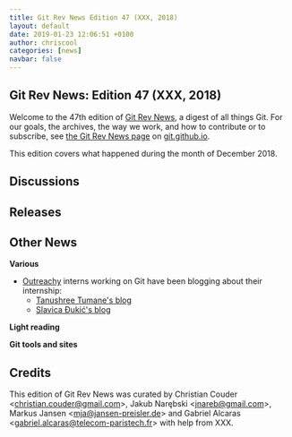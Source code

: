 ```yaml
---
title: Git Rev News Edition 47 (XXX, 2018)
layout: default
date: 2019-01-23 12:06:51 +0100
author: chriscool
categories: [news]
navbar: false
---
```


## Git Rev News: Edition 47 (XXX, 2018)

Welcome to the 47th edition of [Git Rev News](https://git.github.io/rev_news/rev_news/),
a digest of all things Git. For our goals, the archives, the way we work, and how to contribute or to
subscribe, see [the Git Rev News page](https://git.github.io/rev_news/rev_news/) on [git.github.io](http://git.github.io).

This edition covers what happened during the month of December 2018.

## Discussions

<!---
### General
-->

<!---
### Reviews
-->

<!---
### Support
-->

<!---
## Developer Spotlight:
-->

## Releases


## Other News

__Various__

* [Outreachy](https://www.outreachy.org/) interns working on Git have been blogging about their internship:
  - [Tanushree Tumane's blog](http://tanu1596.blogspot.com/)
  - [Slavica Đukić's blog](https://slavicadj.github.io/blog/)
  

__Light reading__


__Git tools and sites__


## Credits

This edition of Git Rev News was curated by
Christian Couder &lt;<christian.couder@gmail.com>&gt;,
Jakub Narębski &lt;<jnareb@gmail.com>&gt;,
Markus Jansen &lt;<mja@jansen-preisler.de>&gt; and
Gabriel Alcaras &lt;<gabriel.alcaras@telecom-paristech.fr>&gt;
with help from XXX.
